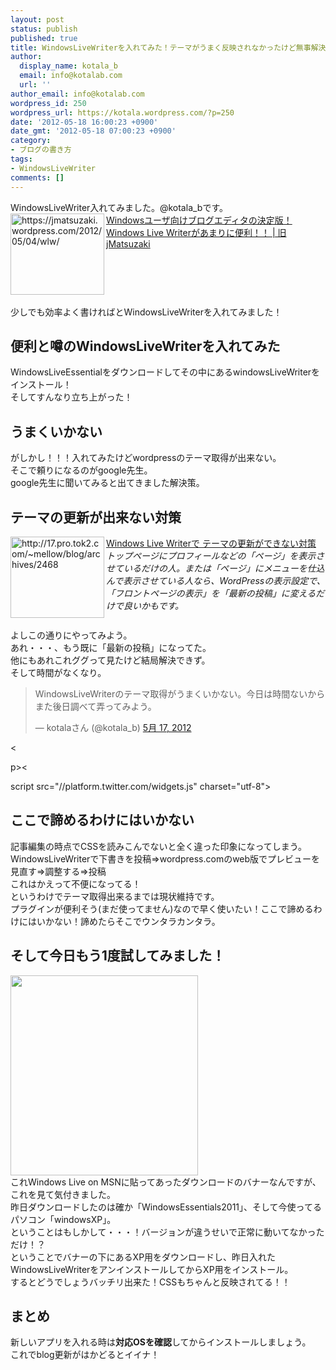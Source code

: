 ```yaml
---
layout: post
status: publish
published: true
title: WindowsLiveWriterを入れてみた！テーマがうまく反映されなかったけど無事解決！
author:
  display_name: kotala_b
  email: info@kotalab.com
  url: ''
author_email: info@kotalab.com
wordpress_id: 250
wordpress_url: https://kotala.wordpress.com/?p=250
date: '2012-05-18 16:00:23 +0900'
date_gmt: '2012-05-18 07:00:23 +0900'
category:
- ブログの書き方
tags:
- WindowsLiveWriter
comments: []
---
```

<p>WindowsLiveWriter入れてみました。@kotala_bです。<br />
<a href="https://jmatsuzaki.wordpress.com/2012/05/04/wlw/" target="_blank"><img title="Windowsユーザ向けブログエディタの決定版！Windows Live Writerがあまりに便利！！ | 旧jMatsuzaki" src="https://capture.heartrails.com/150x130?https://jmatsuzaki.wordpress.com/2012/05/04/wlw/" alt="https://jmatsuzaki.wordpress.com/2012/05/04/wlw/" width="150" height="130" align="left" /></a><a href="https://jmatsuzaki.wordpress.com/2012/05/04/wlw/" title="Windowsユーザ向けブログエディタの決定版！Windows Live Writerがあまりに便利！！ | 旧jMatsuzaki" target="_blank">Windowsユーザ向けブログエディタの決定版！Windows Live Writerがあまりに便利！！ | 旧jMatsuzaki</a><br style="clear:both;" /><br />
少しでも効率よく書ければとWindowsLiveWriterを入れてみました！<br />
<!--more--></p>
<h2>便利と噂のWindowsLiveWriterを入れてみた</h2>
<p><span class="removed_link" title="windowslive.jp.msn.com/">WindowsLiveEssential</span>をダウンロードしてその中にあるwindowsLiveWriterをインストール！<br />
そしてすんなり立ち上がった！</p>
<h2>うまくいかない</h2>
<p>がしかし！！！入れてみたけどwordpressのテーマ取得が出来ない。<br />
そこで頼りになるのがgoogle先生。<br />
google先生に聞いてみると出てきました解決策。</p>
<h2>テーマの更新が出来ない対策</h2>
<p><a href="http://17.pro.tok2.com/~mellow/blog/archives/2468"><img title="MellowのRadioBlog &raquo; Windows Live Writerで テーマの更新ができない対策" src="https://capture.heartrails.com/150x130/shadow?http://17.pro.tok2.com/~mellow/blog/archives/2468" alt="http://17.pro.tok2.com/~mellow/blog/archives/2468" width="150" height="130" align="left" /></a><a title="Windows Live Writerで テーマの更新ができない対策" href="http://17.pro.tok2.com/~mellow/blog/archives/2468" target="_blank">Windows Live Writerで テーマの更新ができない対策</a><br />
<em>トップページにプロフィールなどの「ページ」を表示させているだけの人。または「ページ」にメニューを仕込んで表示させている人なら、WordPressの表示設定で、「フロントページの表示」を「最新の投稿」に変えるだけで良いかもです。</em><br style="clear:both;" /><br />
よしこの通りにやってみよう。<br />
あれ・・・、もう既に「最新の投稿」になってた。<br />
他にもあれこれググって見たけど結局解決できず。<br />
そして時間がなくなり。</p>
<blockquote class="twitter-tweet" lang="ja"><p>WindowsLiveWriterのテーマ取得がうまくいかない。今日は時間ないからまた後日調べて弄ってみよう。</p>
<p>&mdash; kotalaさん (@kotala_b) <a href="https://twitter.com/kotala_b/status/202956857957036032" data-datetime="2012-05-17T03:01:00+00:00">5月 17, 2012</a></p></blockquote>
<p><</p>
<p>p><</p>
<p>script src="//platform.twitter.com/widgets.js" charset="utf-8"></p>
<h2>ここで諦めるわけにはいかない</h2>
<p>記事編集の時点でCSSを読みこんでないと全く違った印象になってしまう。<br />
WindowsLiveWriterで下書きを投稿&rArr;wordpress.comのweb版でプレビューを見直す&rArr;調整する&rArr;投稿<br />
これはかえって不便になってる！<br />
というわけでテーマ取得出来るまでは現状維持です。<br />
プラグインが便利そう(まだ使ってません)なので早く使いたい！ここで諦めるわけにはいかない！諦めたらそこでウンタラカンタラ。</p>
<h2>そして今日もう1度試してみました！</h2>
<p><a href="https://kotalab.com/wp-content/uploads/wlw.jpg" target="_blank"><img src="https://kotalab.com/wp-content/uploads/wlw.jpg" alt="" title="wlw" width="300" height="320" class="alignnone size-full wp-image-1122" /></a><br />
これ<span class="removed_link" title="windowslive.jp.msn.com/">Windows Live on MSN</span>に貼ってあったダウンロードのバナーなんですが、これを見て気付きました。<br />
昨日ダウンロードしたのは確か「WindowsEssentials2011」、そして今使ってるパソコン「windowsXP」。<br />
ということはもしかして・・・！バージョンが違うせいで正常に動いてなかっただけ！？<br />
ということでバナーの下にあるXP用をダウンロードし、昨日入れたWindowsLiveWriterをアンインストールしてからXP用をインストール。<br />
するとどうでしょうバッチリ出来た！CSSもちゃんと反映されてる！！</p>
<h2>まとめ</h2>
<p>新しいアプリを入れる時は<strong>対応OSを確認</strong>してからインストールしましょう。<br />
これでblog更新がはかどるとイイナ！</p>
